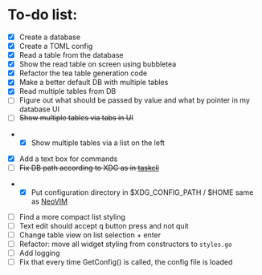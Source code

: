 # To-do list:
- [x] Create a database
- [x] Create a TOML config
- [x] Read a table from the database
- [x] Show the read table on screen using bubbletea
- [x] Refactor the tea table generation code
- [x] Make a better default DB with multiple tables
- [x] Read multiple tables from DB
- [ ] Figure out what should be passed by value and what by pointer in my database UI
- [ ] ~~Show multiple tables via tabs in UI~~
- - [x] Show multiple tables via a list on the left
- [x] Add a text box for commands
- [ ] ~~Fix DB path according to XDG as in [taskcli](https://github.com/charmbracelet/taskcli)~~
- - [x] Put configuration directory in $XDG_CONFIG_PATH / $HOME same as [NeoVIM](https://wiki.archlinux.org/title/Neovim#:~:text=%7C%7C%20fvimAUR-,Configuration,config%2Fnvim%2Finit.)
- [ ] Find a more compact list styling
- [ ] Text edit should accept q button press and not quit
- [ ] Change table view on list selection + enter
- [ ] Refactor: move all widget styling from constructors to `styles.go`
- [ ] Add logging
- [ ] Fix that every time GetConfig() is called, the config file is loaded
